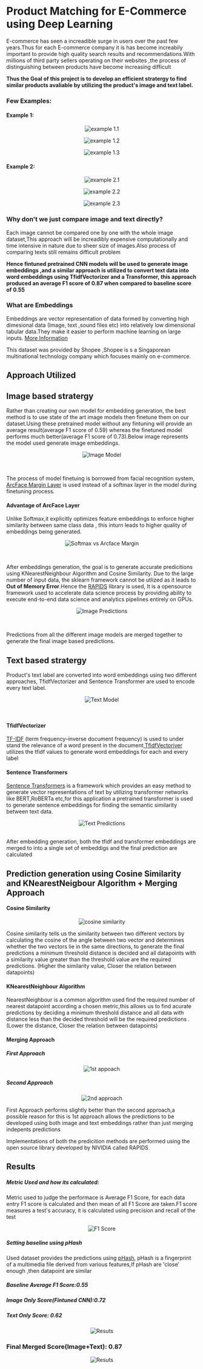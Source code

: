 # Product Matching for E-Commerce using Deep Learning 

E-commerce has seen a increadible surge in users over the past few years.Thus for each E-commerce company it is has become increabily important to provide high quality search results and recommendations.With millions of third party sellers operating on their websites ,the process of distinguishing  between products have become increasing difficult

**Thus the Goal of this project is to develop an efficient stratergy to find similar products avaliable by utilizing the product's image and text label.**

### Few Examples:
#### Example 1:
<p align="center"> <img src="https://github.com/harsh-miv/Product-Matching-using-Deep-Learning/blob/master/Diagrams%20and%20Images/example_1_1.png" alt="example 1.1"> </p>
<p align="center"> <img src="https://github.com/harsh-miv/Product-Matching-using-Deep-Learning/blob/master/Diagrams%20and%20Images/example_1_2.png" alt="example 1.2"> </p>
<p align="center"> <img src="https://github.com/harsh-miv/Product-Matching-using-Deep-Learning/blob/master/Diagrams%20and%20Images/example_1_3.png" alt="example 1.3"> </p>

#### Example 2:
<p align="center"> <img src="https://github.com/harsh-miv/Product-Matching-using-Deep-Learning/blob/master/Diagrams%20and%20Images/example_2_1.png" alt="example 2.1"> </p>
<p align="center"> <img src="https://github.com/harsh-miv/Product-Matching-using-Deep-Learning/blob/master/Diagrams%20and%20Images/example_2_2.png" alt="example 2.2"> </p>
<p align="center"> <img src="https://github.com/harsh-miv/Product-Matching-using-Deep-Learning/blob/master/Diagrams%20and%20Images/example_2_3.png" alt="example 2.3"> </p>


### Why don't we just compare image and text directly?
Each image cannot be compared one by one with the whole image dataset,This approach will be increadibly expensive computationally and time intensive in nature due to sheer size of images.Also process of comparing texts still remains difficult problem 

**Hence fintuned pretrained CNN models will be used to generate image embeddings ,and a similar approach is utilized to convert text data into word embeddings using TfidfVectorizer and a Transformer, this approach produced an average F1 score of 0.87 when compared to baseline score of 0.55**


### What are Embeddings
Embeddings are vector representation of data formed by converting high dimesional data (Image, text ,sound files etc) into relatively low dimensional tabular data.They make it easier to perform machine learning on large inputs.
[More Information](https://developers.google.com/machine-learning/crash-course/embeddings/video-lecture#:~:text=An%20embedding%20is%20a%20relatively,like%20sparse%20vectors%20representing%20words.&text=An%20embedding%20can%20be%20learned%20and%20reused%20across%20models.)

This dataset was provided by Shopee ,Shopee is s a Singaporean multinational technology company which focuses mainly on e-commerce.


## Approach Utilized
## Image based stratergy
Rather than creating our own model for embedding generation, the best method is to use state of the art image models then finetune them on our dataset.Using these pretrained model without any fintuning will provide an average result(average F1 score of 0.59) whereas the finetuned model performs much better(average F1 score of 0.73).Below image represents the model used generate image embeddings.
 <br/>
<p align="center"> <img src="https://github.com/harsh-miv/Product-Matching-using-Deep-Learning/blob/master/Diagrams%20and%20Images/shopee%20Image%20model.png" alt="Image Model"> </p>
 <br/>

The process of model finetuing is borrowed from facial recognition system, [ArcFace Margin Layer](https://arxiv.org/abs/1801.07698) is used instead of a softmax layer in the model during  finetuning process.

#### Advantage of ArcFace Layer
Unlike Softmax,it explicitly optimizes feature embeddings to enforce higher similarity between same class data , this inturn leads to higher quality of embeddings being generated.
<br />
<p align="center"> <img src="https://github.com/harsh-miv/Product-Matching-using-Deep-Learning/blob/master/Diagrams%20and%20Images/ArcFace%20vs%20Softmax.png" alt="Softmax vs Arcface Margin"> </p>
 <br/>

After embeddings generation, the goal is to generate accurate predicitions using KNearestNeighbour Algorithm and Cosine Similarity. Due to the large number of input data, the sklearn framework cannot be utlized as it leads to **Out of Memory Error**.Hence the [RAPIDS](https://rapids.ai/index.html) library is used, It is a opensource framework used to accelerate data science process by providing ability to execute end-to-end data science and analytics pipelines entirely on GPUs.
 <br/>
<p align="center"> <img src="https://github.com/harsh-miv/Product-Matching-using-Deep-Learning/blob/master/Diagrams%20and%20Images/Image%20Prediction.png"  alt="Image Predictions"> </p>
 <br/>

Predictions from all the different image models are merged together to generate the final image based predictions.


## Text based stratergy
Product's text label are converted into word embeddings using two different approaches, TfidfVectorizer and Sentence Transformer are used to encode every text label.
<br/>
<p align="center"> <img src="https://github.com/harsh-miv/Product-Matching-using-Deep-Learning/blob/master/Diagrams%20and%20Images/shopee%20text%20model.png" alt="Text Model"> </p>
 <br/>
 
#### TfidfVectorizer
[TF-IDF](https://monkeylearn.com/blog/what-is-tf-idf/#:~:text=TF%2DIDF%20is%20a%20statistical,across%20a%20set%20of%20documents.) (term frequency–inverse document frequency) is used to under stand the relevance of a word present in the document,[TfidfVectoriver](https://medium.com/@cmukesh8688/tf-idf-vectorizer-scikit-learn-dbc0244a911a) utilizes the tfidf values to generate word embeddings for each and every label

#### Sentence Transformers
[Sentence Transformers](https://github.com/UKPLab/sentence-transformers) is a framework which provides an easy method to generate vector representations of text by utilizing transformer networks like BERT,RoBERTa etc,for this application a pretrained transformer is used to generate sentence embeddings for finding the semantic similarity between text data.


<p align="center"> <img src="https://github.com/harsh-miv/Product-Matching-using-Deep-Learning/blob/master/Diagrams%20and%20Images/text%20predictions.png"  alt="Text Predictions"> </p>

<br/>
After embedding generation, both the tfidf and transformer embeddings are merged to into a single set of embeddigs and the final prediction are calculated

## Prediction generation using  Cosine Similarity and KNearestNeigbour Algorithm + Merging Approach
#### Cosine Similarity
<p align="center"> <img src="https://github.com/harsh-miv/Product-Matching-using-Deep-Learning/blob/master/Diagrams%20and%20Images/cosine_similarity_2.png" alt="cosine similarity"></p>
Cosine similarity tells us the similarity between two different vectors by calculating the cosine of the angle between two vector and determines whether the two vectors lie in the same directions, to generate the final predictions a minimum threshold distance is decided and all datapoints with a similarity value greater than the threshold value are the required predictions. (Higher the similarity value, Closer the relation between datapoints)

#### KNearestNeighbour Algorithm
NearestNeighbour is a common algorithm used find the required number of nearest datapoint according a chosen metric,this allows us to find acurate predictions by deciding a minimum threshold distance and all data with distance less than the decided threshold will be the required predictions .(Lower the distance, Closer the relation between datapoints)
 
#### Merging Approach
##### First Approach 
<p align="center"> 
 <img src="https://github.com/harsh-miv/Product-Matching-using-Deep-Learning/blob/master/Diagrams%20and%20Images/prediction%20approach%201.png" alt="1st appoach">
</p>
 
##### Second Approach 
<p align="center"> 
 <img src="https://github.com/harsh-miv/Product-Matching-using-Deep-Learning/blob/master/Diagrams%20and%20Images/prediction%20approach%202.png" alt="2nd approach">
</p>

First Approach performs slightly better than the second approach,a possible reason for this is  1st approach allows the predictions to be developed using both image and text embeddings rather than just merging indepents predictions
 
Implementations of both the predicition methods are performed using the open source library developed by NIVIDIA called RAPIDS

## Results
##### Metric Used and how its calculated:
Metric used to judge the performace is Average F1 Score, for each data entry F1 score is calculated and then mean of all F1 Score are taken.F1 score measures a test's accuracy, it is calculated using precision and recall of the test
<p align="center"> 
 <img src="https://github.com/harsh-miv/Product-Matching-using-Deep-Learning/blob/master/Diagrams%20and%20Images/f1_score.svg" alt="F1 Score">
</p>

##### Setting baseline using pHash

Used dataset provides the predictions using [pHash](https://www.phash.org), pHash is a fingerprint of a multimedia file derived from various features,If pHash are 'close' enough ,then datapoint are similar
##### Baseline Average F1 Score:0.55
##### Image Only Score(Fintuned CNN):0.72
##### Text Only Score: 0.62
<p align="center"> 
 <img src="https://github.com/harsh-miv/Product-Matching-using-Deep-Learning/blob/master/Diagrams%20and%20Images/result%20new%201.png" alt="Resuts">
</p>


### Final Merged Score(Image+Text): 0.87
<p align="center"> 
 <img src="https://github.com/harsh-miv/Product-Matching-using-Deep-Learning/blob/master/Diagrams%20and%20Images/result%20new%202.png" alt="Resuts">
</p>



